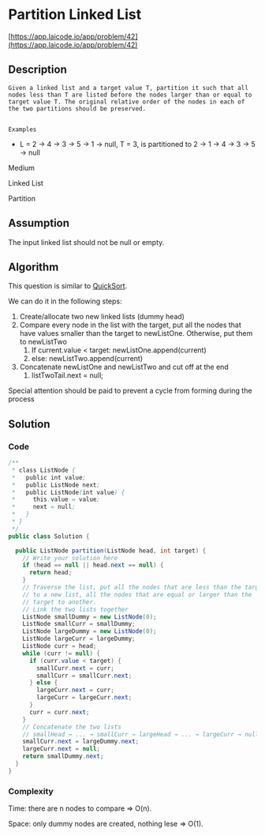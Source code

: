 # Partition Linked List

[https://app.laicode.io/app/problem/42](https://app.laicode.io/app/problem/42)

## Description

    Given a linked list and a target value T, partition it such that all nodes less than T are listed before the nodes larger than or equal to target value T. The original relative order of the nodes in each of the two partitions should be preserved.


    Examples

- L = 2 -> 4 -> 3 -> 5 -> 1 -> null, T = 3, is partitioned to 2 -> 1 -> 4 -> 3 -> 5 -> null

Medium

Linked List

Partition

## Assumption

The input linked list should not be null or empty.

## Algorithm

This question is similar to [QuickSort](../../../../A/SortingAlgorithms/Medium/QuickSort).

We can do it in the following steps:

1.  Create/allocate two new linked lists (dummy head)
2.  Compare every node in the list with the target, put all the nodes that have values smaller than the target to newListOne. Otherwise, put them to newListTwo
    1.  If current.value < target: newListOne.append(current)
    2.  else: newListTwo.append(current)
3.  Concatenate newListOne and newListTwo and cut off at the end
    1.  listTwoTail.next = null;

Special attention should be paid to prevent a cycle from forming during the process

## Solution

### Code

```java
/**
 * class ListNode {
 *   public int value;
 *   public ListNode next;
 *   public ListNode(int value) {
 *     this.value = value;
 *     next = null;
 *   }
 * }
 */
public class Solution {

  public ListNode partition(ListNode head, int target) {
    // Write your solution here
    if (head == null || head.next == null) {
      return head;
    }
    // Traverse the list, put all the nodes that are less than the target
    // to a new list, all the nodes that are equal or larger than the
    // target to another.
    // Link the two lists together
    ListNode smallDummy = new ListNode(0);
    ListNode smallCurr = smallDummy;
    ListNode largeDummy = new ListNode(0);
    ListNode largeCurr = largeDummy;
    ListNode curr = head;
    while (curr != null) {
      if (curr.value < target) {
        smallCurr.next = curr;
        smallCurr = smallCurr.next;
      } else {
        largeCurr.next = curr;
        largeCurr = largeCurr.next;
      }
      curr = curr.next;
    }
    // Concatenate the two lists
    // smallHead → ... → smallCurr → largeHead → ... → largeCurr → null
    smallCurr.next = largeDummy.next;
    largeCurr.next = null;
    return smallDummy.next;
  }
}
```

### Complexity

Time: there are n nodes to compare ⇒ O(n).

Space: only dummy nodes are created, nothing lese ⇒ O(1).
